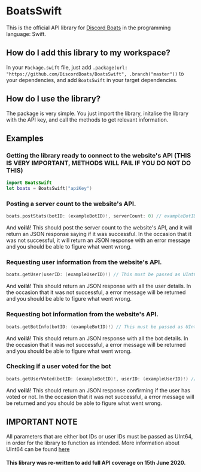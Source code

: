 # BoatsSwift

This is the official API library for [Discord Boats](https://discord.boats) in the programming language: Swift. 

## How do I add this library to my workspace?

In your `Package.swift` file, just add ```.package(url: "https://github.com/DiscordBoats/BoatsSwift", .branch("master"))``` to your dependencies, and add `BoatsSwift` in your target dependencies. 

## How do I use the library? 

The package is very simple. You just import the library, initalise the library with the API key, and call the methods to get relevant information.

## Examples

### Getting the library ready to connect to the website's API (THIS IS VERY IMPORTANT, METHODS WILL FAIL IF YOU DO NOT DO THIS)
```swift
import BoatsSwift 
let boats = BoatsSwift("apiKey")
```
### Posting a server count to the website's API.
```swift
boats.postStats(botID: (exampleBotID)!, serverCount: 0) // exampleBotID must be passed as UInt64
``` 
And **voilá**! This should post the server count to the website's API, and it will return an JSON response saying if it was successful. In the occasion that it was not successful, it will return an JSON response with an error message and you should be able to figure what went wrong.

### Requesting user information from the website's API.
```swift
boats.getUser(userID: (exampleUserID)!) // This must be passed as UInt64
``` 
And **voilá**! This should return an JSON response with all the user details. In the occasion that it was not successful, a error message will be returned and you should be able to figure what went wrong.

### Requesting bot information from the website's API.
```swift
boats.getBotInfo(botID: (exampleBotID)!) // This must be passed as UInt64
``` 
And **voilá**! This should return an JSON response with all the bot details. In the occasion that it was not successful, a error message will be returned and you should be able to figure what went wrong.

### Checking if a user voted for the bot
```swift
boats.getUserVoted(botID: (exampleBotID)!, userID: (exampleUserID)!) // This must be passed as UInt64
``` 
And **voilá**! This should return an JSON response confirming if the user has voted or not. In the occasion that it was not successful, a error message will be returned and you should be able to figure what went wrong.

## IMPORTANT NOTE
All parameters that are either bot IDs or user IDs must be passed as UInt64, in order for the library to function as intended. More information about UInt64 can be found [here](https://developer.apple.com/documentation/swift/uint64)

#### This library was re-written to add full API coverage on 15th June 2020.
